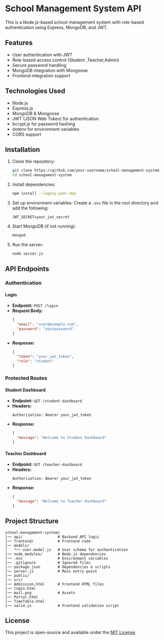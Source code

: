 # School Management System API

This is a Node.js-based school management system with role-based authentication using Express, MongoDB, and JWT.

## Features

- User authentication with JWT
- Role-based access control (Student ,Teacher,Admin)
- Secure password handling
- MongoDB integration with Mongoose
- Frontend integration support

## Technologies Used

- Node.js
- Express.js
- MongoDB & Mongoose
- JWT (JSON Web Token) for authentication
- bcrypt.js for password hashing
- dotenv for environment variables
- CORS support

## Installation

1. Clone the repository:
   ```sh
   git clone https://github.com/your-username/school-management-system.git
   cd school-management-system
   ```

2. Install dependencies:
   ```sh
   npm install --legacy-peer-dep
   ```

3. Set up environment variables:
   Create a `.env` file in the root directory and add the following:
   ```env
   JWT_SECRET=your_jwt_secret
   ```

4. Start MongoDB (if not running):
   ```sh
   mongod
   ```

5. Run the server:
   ```sh
   node server.js
   ```

## API Endpoints

### Authentication

#### Login
- **Endpoint:** `POST /login`
- **Request Body:**
  ```json
  {
    "email": "user@example.com",
    "password": "yourpassword"
  }
  ```
- **Response:**
  ```json
  {
    "token": "your_jwt_token",
    "role": "student"
  }
  ```

### Protected Routes

#### Student Dashboard
- **Endpoint:** `GET /student-dashboard`
- **Headers:**
  ```
  Authorization: Bearer your_jwt_token
  ```
- **Response:**
  ```json
  {
    "message": "Welcome to Student Dashboard"
  }
  ```

#### Teacher Dashboard
- **Endpoint:** `GET /teacher-dashboard`
- **Headers:**
  ```
  Authorization: Bearer your_jwt_token
  ```
- **Response:**
  ```json
  {
    "message": "Welcome to Teacher Dashboard"
  }
  ```

## Project Structure
```
school-management-system/
│── api/                # Backend API logic
│── frontend/           # Frontend code
│── models/
│   └── user.model.js   # User schema for authentication
│── node_modules/       # Node.js dependencies
│── .env                # Environment variables
│── .gitignore          # Ignored files
│── package.json        # Dependencies & scripts
│── server.js           # Main entry point
│── public/
│── src/
│── Admission.html      # Frontend HTML files
│── login.html
│── mail.png            # Assets
│── Portal.html
│── TimeTable.html
│── valid.js            # Frontend validation script
```

## License

This project is open-source and available under the [MIT License](LICENSE).

